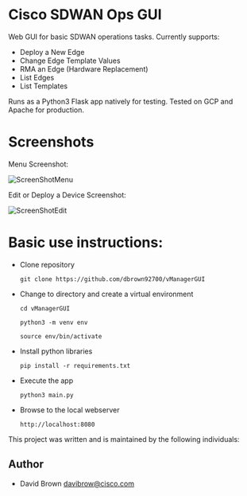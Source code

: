 # Cisco SDWAN Ops GUI
Web GUI for basic SDWAN operations tasks.  Currently supports:
- Deploy a New Edge
- Change Edge Template Values
- RMA an Edge (Hardware Replacement)
- List Edges
- List Templates

Runs as a Python3 Flask app natively for testing.  Tested on GCP and Apache for production.

# Screenshots
Menu Screenshot:

![ScreenShotMenu](https://user-images.githubusercontent.com/46031546/136489458-3c5da362-9e20-48b9-9be7-5ad42ba16519.png)

Edit or Deploy a Device Screenshot:

![ScreenShotEdit](https://user-images.githubusercontent.com/46031546/136489454-385b339a-b5b6-46ac-be81-7153ce7eb8e7.png)

# Basic use instructions:
- Clone repository

    `git clone https://github.com/dbrown92700/vManagerGUI`
- Change to directory and create a virtual environment

    `cd vManagerGUI`
    
    `python3 -m venv env`
    
    `source env/bin/activate`
- Install python libraries

    `pip install -r requirements.txt`
- Execute the app

    `python3 main.py`
- Browse to the local webserver

    `http://localhost:8080`



This project was written and is maintained by the following individuals:

## Author

* David Brown <davibrow@cisco.com>
